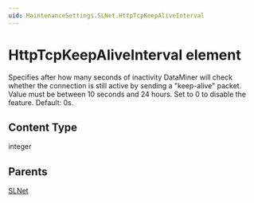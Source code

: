 ```yaml
---
uid: MaintenanceSettings.SLNet.HttpTcpKeepAliveInterval
---
```


# HttpTcpKeepAliveInterval element

Specifies after how many seconds of inactivity DataMiner will check whether the connection is still active by sending a "keep-alive" packet. Value must be between 10 seconds and 24 hours. Set to 0 to disable the feature. Default: 0s.

## Content Type

integer

## Parents

[SLNet](xref:MaintenanceSettings.SLNet)
